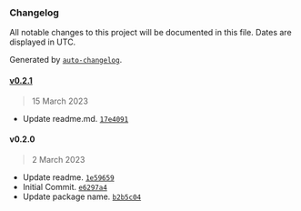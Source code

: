 ### Changelog

All notable changes to this project will be documented in this file. Dates are displayed in UTC.

Generated by [`auto-changelog`](https://github.com/CookPete/auto-changelog).

#### [v0.2.1](https://github.com/mediacurrent/gatsby-plugin-drupal-preview/compare/v0.2.0...v0.2.1)

> 15 March 2023

- Update readme.md. [`17e4091`](https://github.com/mediacurrent/gatsby-plugin-drupal-preview/commit/17e40914f3867cdf98e96095d4e69010369ff735)

#### v0.2.0

> 2 March 2023

- Update readme. [`1e59659`](https://github.com/mediacurrent/gatsby-plugin-drupal-preview/commit/1e59659276ef47544ff2d807e697ba9e67ca43f3)
- Initial Commit. [`e6297a4`](https://github.com/mediacurrent/gatsby-plugin-drupal-preview/commit/e6297a401d16e1b70a1d05d721e92702b282148b)
- Update package name. [`b2b5c04`](https://github.com/mediacurrent/gatsby-plugin-drupal-preview/commit/b2b5c0433a6604712fa4e0e53031757080077c13)

